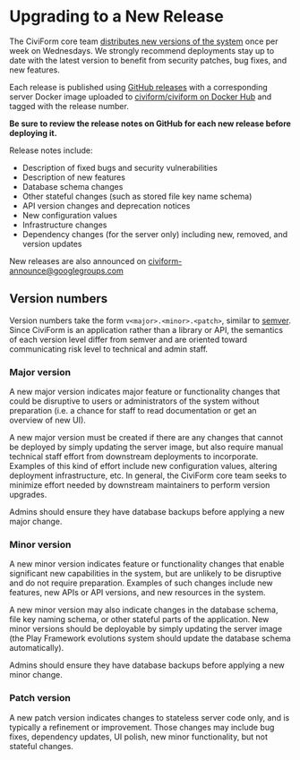 # Upgrading to a New Release

The CiviForm core team [distributes new versions of the system](https://github.com/civiform/civiform/releases) once per week on Wednesdays. We strongly recommend deployments stay up to date with the latest version to benefit from security patches, bug fixes, and new features.

Each release is published using [GitHub releases](https://github.com/civiform/civiform/releases) with a corresponding server Docker image uploaded to [civiform/civiform on Docker Hub](https://hub.docker.com/repository/docker/civiform/civiform) and tagged with the release number.

**Be sure to review the release notes on GitHub for each new release before deploying it.**

Release notes include:

- Description of fixed bugs and security vulnerabilities
- Description of new features
- Database schema changes
- Other stateful changes (such as stored file key name schema)
- API version changes and deprecation notices
- New configuration values
- Infrastructure changes
- Dependency changes (for the server only) including new, removed, and version updates

New releases are also announced on civiform-announce@googlegroups.com

## Version numbers

Version numbers take the form `v<major>.<minor>.<patch>`, similar to [semver](https://semver.org/). Since CiviForm is an application rather than a library or API, the semantics of each version level differ from semver and are oriented toward communicating risk level to technical and admin staff.

### Major version

A new major version indicates major feature or functionality changes that could be disruptive to users or administrators of the system without preparation (i.e. a chance for staff to read documentation or get an overview of new UI).

A new major version must be created if there are any changes that cannot be deployed by simply updating the server image, but also require manual technical staff effort from downstream deployments to incorporate. Examples of this kind of effort include new configuration values, altering deployment infrastructure, etc. In general, the CiviForm core team seeks to minimize effort needed by downstream maintainers to perform version upgrades.

Admins should ensure they have database backups before applying a new major change.

### Minor version

A new minor version indicates feature or functionality changes that enable significant new capabilities in the system, but are unlikely to be disruptive and do not require preparation. Examples of such changes include new features, new APIs or API versions, and new resources in the system.

A new minor version may also indicate changes in the database schema, file key naming schema, or other stateful parts of the application. New minor versions should be deployable by simply updating the server image (the Play Framework evolutions system should update the database schema automatically).

Admins should ensure they have database backups before applying a new minor change.

### Patch version

A new patch version indicates changes to stateless server code only, and is typically a refinement or improvement. Those changes may include bug fixes, dependency updates, UI polish, new minor functionality, but not stateful changes.
